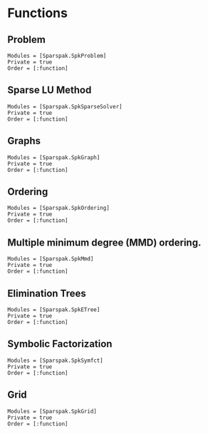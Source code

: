 # Functions

## Problem

```@autodocs
Modules = [Sparspak.SpkProblem]
Private = true
Order = [:function]
```

## Sparse LU Method

```@autodocs
Modules = [Sparspak.SpkSparseSolver]
Private = true
Order = [:function]
```

## Graphs

```@autodocs
Modules = [Sparspak.SpkGraph]
Private = true
Order = [:function]
```

## Ordering

```@autodocs
Modules = [Sparspak.SpkOrdering]
Private = true
Order = [:function]
```

## Multiple minimum degree (MMD) ordering.

```@autodocs
Modules = [Sparspak.SpkMmd]
Private = true
Order = [:function]
```

## Elimination Trees

```@autodocs
Modules = [Sparspak.SpkETree]
Private = true
Order = [:function]
```

## Symbolic Factorization

```@autodocs
Modules = [Sparspak.SpkSymfct]
Private = true
Order = [:function]
```

## Grid

```@autodocs
Modules = [Sparspak.SpkGrid]
Private = true
Order = [:function]
```
